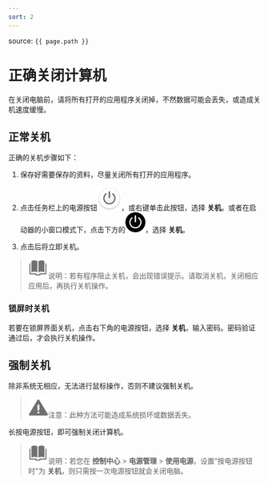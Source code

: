 ```yaml
---
sort: 2
---
```


source: `{{ page.path }}`

# 正确关闭计算机

在关闭电脑前，请将所有打开的应用程序关闭掉，不然数据可能会丢失，或造成关机速度缓慢。

## 正常关机

正确的关机步骤如下：

1. 保存好需要保存的资料，尽量关闭所有打开的应用程序。

2. 点击任务栏上的电源按钮![system-shutdown-light](fig/system-shutdown-light.svg)，或右键单击此按钮，选择 **关机**。或者在启动器的小窗口模式下，点击下方的![system-shutdown](fig/system-shutdown.svg)，选择 **关机**。

3. 点击后将立即关机。

> ![notes](fig/notes.svg)说明：若有程序阻止关机，会出现错误提示。请取消关机，关闭相应应用后，再执行关机操作。

### 锁屏时关机

若要在锁屏界面关机，点击右下角的电源按钮，选择 **关机**，输入密码。密码验证通过后，才会执行关机操作。

## 强制关机

除非系统无相应，无法进行鼠标操作，否则不建议强制关机。

> ![attention](fig/attention.svg)注意：此种方法可能造成系统损坏或数据丢失。

长按电源按钮，即可强制关闭计算机。

> ![notes](fig/notes.svg)说明：若您在 **控制中心** > **电源管理** > **使用电源**，设置“按电源按钮时”为 **关机**，则只需按一次电源按钮就会关闭电脑。






